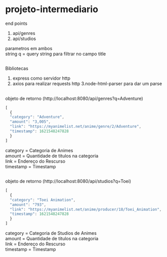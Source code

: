 # projeto-intermediario

end points
1. api/genres
2. api/studios

parametros em ambos  
string q = query string para filtrar no campo title 
##

Bibliotecas  
1. express como servidor http  
2. axios para realizar requests http 
3.node-html-parser para dar um parse
##

objeto de retorno  (http://localhost:8080/api/genres?q=Adventure)
```javascript
[
  {
  "category": "Adventure",
  "amount": "3,005",
  "link": "https://myanimelist.net/anime/genre/2/Adventure",
  "timestamp": 1621548247828
  }
]
```
category = Categoria de Animes  
amount = Quantidade de titulos na categoria  
link = Endereço do Rescurso  
timestamp = Timestamp
##
objeto de retorno  (http://localhost:8080/api/studios?q=Toei)
```javascript
[
  {
  "category": "Toei Animation",
  "amount": "793",
  "link": "https://myanimelist.net/anime/producer/18/Toei_Animation",
  "timestamp": 1621548247828
  }
]
```
category = Categoria de Studios de Animes  
amount = Quantidade de titulos na categoria  
link = Endereço do Rescurso  
timestamp = Timestamp
